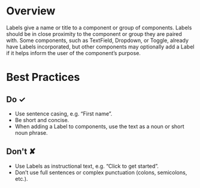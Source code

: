 # Overview
Labels give a name or title to a component or group of components. Labels should be in close proximity to the component or group they are paired with. Some components, such as TextField, Dropdown, or Toggle, already have Labels incorporated, but other components may optionally add a Label if it helps inform the user of the component’s purpose.


# Best Practices

## Do &#10003;
- Use sentence casing, e.g. “First name”.
- Be short and concise.
- When adding a Label to components, use the text as a noun or short noun phrase.

## Don't &#10008;
- Use Labels as instructional text, e.g. “Click to get started”.
- Don’t use full sentences or complex punctuation (colons, semicolons, etc.).